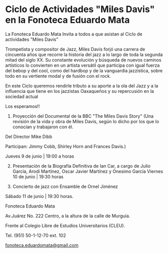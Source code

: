 Ciclo de Actividades "Miles Davis" en la Fonoteca Eduardo Mata
==================================================================
La Fonoteca Eduardo Mata Invita a todos a que asistan al Ciclo de actividades "Miles Davis"

Trompetista y compositor de Jazz, Miles Davis forjó una carrera de cincuenta años que recorre la historia del jazz a lo largo de toda la segunda mitad del siglo XX. Su constante evolución y búsqueda de nuevos caminos artísticos lo convierten en un artista versátil que participa con igual fuerza del bebop y del cool, como del hardbop y de la vanguardia jazzística, sobre todo en su vertiente modal y de fusión con el rock.

En este Ciclo queremos rendirle tributo a su aporte a la ola del Jazz y a la influencia que tiene en los jazzistas Oaxaqueños y su repercusión en la sociedad actual

Los esperamos!!

1. Proyección del Documental de la BBC "The Miles Davis Story" (Una revisión de la vida y obra de Miles Davis, según lo dicho por los que lo conocían y trabajaron con él.

Del Director Mike Dibb

Participan: Jimmy Cobb, Shirley Horn and Frances Davis.)

Jueves 9 de junio | 19:00 a horas

2. Presentación de la Biografía Definitiva de Ian Car, a cargo de Julio García, Arodi Martínez, Oscar Javier Martínez y Onesimo García Viernes 10 de junio | 19:30 horas

3. Concierto de jazz con Ensamble de Ornel Jiménez

Sábado 11 de junio | 19:30 horas.

Fonoteca Eduardo Mata

Av.Juárez No. 222 Centro, a la altura de la calle de Murguía.

Frente al Colegio Libre de Estudios Universitarios (CLEU).

Tel. (951) 50-1-12-70 ext. 102

fonoteca.eduardomata@gmail.com
